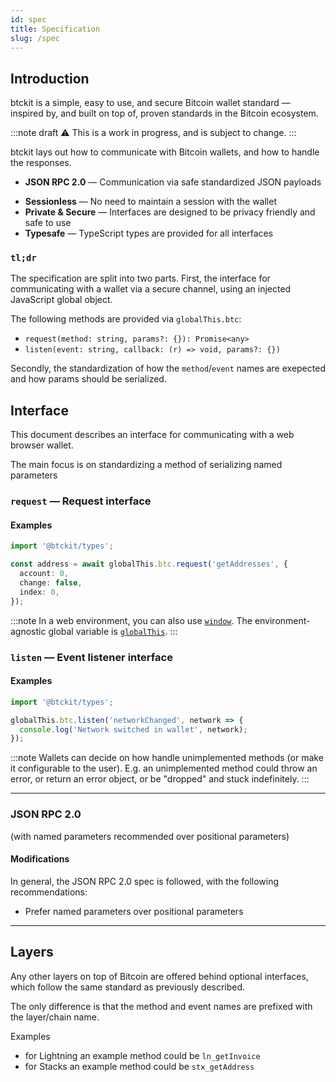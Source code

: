 ```yaml
---
id: spec
title: Specification
slug: /spec
---
```


## Introduction

btckit is a simple, easy to use, and secure Bitcoin wallet standard — inspired by, and built on top of, proven standards in the Bitcoin ecosystem.

:::note draft
⚠ This is a work in progress, and is subject to change.
:::

btckit lays out how to communicate with Bitcoin wallets, and how to handle the responses.

- **JSON RPC 2.0** — Communication via safe standardized JSON payloads
<!-- - **Layered** — Layer-2's are offered behind optional interfaces (e.g. Lightning, Liquid, Stacks) -->
- **Sessionless** — No need to maintain a session with the wallet
- **Private & Secure** — Interfaces are designed to be privacy friendly and safe to use
- **Typesafe** — TypeScript types are provided for all interfaces

### `tl;dr`

The specification are split into two parts.
First, the interface for communicating with a wallet via a secure channel, using an injected JavaScript global object.

The following methods are provided via `globalThis.btc`:

- `request(method: string, params?: {}): Promise<any>`
- `listen(event: string, callback: (r) => void, params?: {})`

Secondly, the standardization of how the `method`/`event` names are exepected and how params should be serialized.

## Interface

This document describes an interface for communicating with a web browser wallet.

The main focus is on standardizing a method of serializing named parameters

### `request` — Request interface

#### Examples

```ts
import '@btckit/types';

const address = await globalThis.btc.request('getAddresses', {
  account: 0,
  change: false,
  index: 0,
});
```

:::note
In a web environment, you can also use [`window`](https://developer.mozilla.org/en-US/docs/Web/API/Window). The environment-agnostic global variable is [`globalThis`](https://developer.mozilla.org/en-US/docs/Web/JavaScript/Reference/Global_Objects/globalThis).
:::

### `listen` — Event listener interface

#### Examples

```ts
import '@btckit/types';

globalThis.btc.listen('networkChanged', network => {
  console.log('Network switched in wallet', network);
});
```

:::note
Wallets can decide on how handle unimplemented methods (or make it configurable to the user).
E.g. an unimplemented method could throw an error, or return an error object, or be "dropped" and stuck indefinitely.
:::

---

### JSON RPC 2.0

(with named parameters recommended over positional parameters)

#### Modifications

In general, the JSON RPC 2.0 spec is followed, with the following recommendations:

- Prefer named parameters over positional parameters
<!-- - Use `camelCase` for method names -- not super compatible with webbtc, maybe stay case insensitive -->

---

## Layers

Any other layers on top of Bitcoin are offered behind optional interfaces, which follow the same standard as previously described.

The only difference is that the method and event names are prefixed with the layer/chain name.

Examples

- for Lightning an example method could be `ln_getInvoice`
- for Stacks an example method could be `stx_getAddress`
